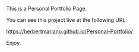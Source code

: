 This is a Personal Portfolio Page.

You can see this project live at the following URL:

https://herbertmariano.github.io/Personal-Portfolio/

Enjoy.